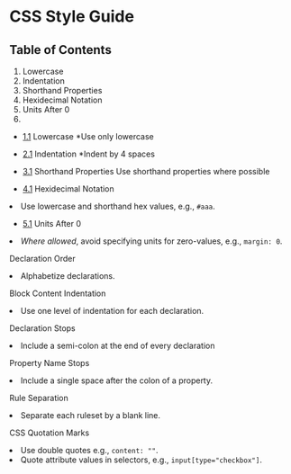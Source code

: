 # CSS Style Guide

## Table of Contents

1. Lowercase
2. Indentation
3. Shorthand Properties
4. Hexidecimal Notation
5. Units After 0
6. 

- [1.1](#1.1) Lowercase
*Use only lowercase

- [2.1](#2.1) Indentation
*Indent by 4 spaces

- [3.1](#3.1) Shorthand Properties
Use shorthand properties where possible

- [4.1](#4.1) Hexidecimal Notation
<li>Use lowercase and shorthand hex values, e.g., <code>#aaa</code>.</li>


- [5.1](#5.1) Units After 0
<li><em>Where allowed</em>, avoid specifying units for zero-values, e.g., <code>margin: 0</code>.</li>


Declaration Order
<li>Alphabetize declarations.</li>

Block Content Indentation
<li>Use one level of indentation for each declaration.</li>

Declaration Stops
<li>Include a semi-colon at the end of every declaration</li>

Property Name Stops
<li>Include a single space after the colon of a property.</li>

Rule Separation
<li>Separate each ruleset by a blank line.</li>

CSS Quotation Marks
<li>Use double quotes e.g., <code>content: ""</code>.</li>
<li>Quote attribute values in selectors, e.g., <code>input[type="checkbox"]</code>.</li>
